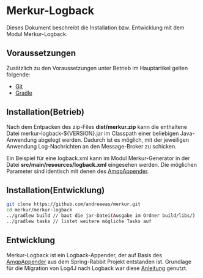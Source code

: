 # Merkur-Logback

Dieses Dokument beschreibt die Installation bzw. Entwicklung mit dem Modul Merkur-Logback.

## Voraussetzungen

Zusätzlich zu den Voraussetzungen unter Betrieb im Hauptartikel gelten folgende:

- [Git](http://git-scm.com/)
- [Gradle](http://gradle.org/)

## Installation(Betrieb)

Nach dem Entpacken des zip-Files **dist/merkur.zip** kann die enthaltene Datei merkur-logback-${VERSION}.jar im Classpath einer beliebigen Java-Anwendung abgelegt werden. Dadurch ist es möglich, mit der jeweiligen Anwendung Log-Nachrichten an den Message-Broker zu schicken.

Ein Beispiel für eine logback.xml kann im Modul Merkur-Generator in der Datei **src/main/resources/logback.xml** eingesehen werden. Die möglichen Parameter sind identisch mit denen des [AmqpAppender](http://docs.spring.io/spring-amqp/api/org/springframework/amqp/rabbit/log4j/AmqpAppender.html).

## Installation(Entwicklung)

```bash
git clone https://github.com/andreeeas/merkur.git
cd merkur/merkur-logback
../gradlew build // baut die jar-Datei(Ausgabe im Ordner build/libs/)
../gradlew tasks // listet weitere mögliche Tasks auf
```

## Entwicklung

Merkur-Logback ist ein Logback-Appender, der auf Basis des [AmqpAppender](http://docs.spring.io/spring-amqp/api/org/springframework/amqp/rabbit/log4j/AmqpAppender.html) aus dem Spring-Rabbit Projekt entstanden ist. Grundlage für die Migration von Log4J nach Logback war diese [Anleitung](http://logback.qos.ch/manual/migrationFromLog4j.html) genutzt.